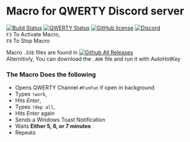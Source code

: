 # Macro for QWERTY Discord server 
[![Build Status](https://travis-ci.org/dwyl/esta.svg?branch=master)](https://github.com/Kabirkwatra/QWERTY_MACRO_UnbelievaBoat/releases)
[![QWERTY Status](https://img.shields.io/badge/QWERTY-working-brightgreen.svg)](https://github.com/Kabirkwatra/QWERTY_MACRO_UnbelievaBoat/releases)
[![GitHub license](https://img.shields.io/github/license/Kabirkwatra/QWERTY_MACRO_UnbelievaBoat.svg)](https://github.com/Kabirkwatra/QWERTY_MACRO_UnbelievaBoat/blob/master/LICENSE)
[![Discord](https://img.shields.io/discord/282286905821757441.svg?style=popout)](https://discord.gg/xMKvCAJ)
<br />
`F3` To Activate Macro, <br />
`F8` To Stop Macro <br />

Macro `.EXE` files are found in 
[![Github All Releases](https://img.shields.io/github/downloads/kabirkwatra/QWERTY_MACRO_UnbelievaBoat/total.svg)](https://github.com/Kabirkwatra/QWERTY_MACRO_UnbelievaBoat/releases) <br />
Alternitivly, You can download the `.AHK` file and run it with AutoHotKey

### The Macro Does the following <br />
- Opens QWERTY Channel `#FunFun` if open in background
- Types `!work`, <br />
- Hits *Enter*, <br />
- Types `!dep all`, <br />
- Hits *Enter* again <br />
- Sends a Windows Toast Notification <br />
- Waits **Either 5, 6, or 7 minutes** <br />
- Repeats <br />
